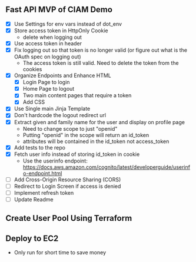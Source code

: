 ## Fast API MVP of CIAM Demo

- [x] Use Settings for env vars instead of dot_env
- [x] Store access token in HttpOnly Cookie
  - delete when logging out
- [x] Use access token in header
- [x] Fix logging out so that token is no longer valid (or figure out what is the OAuth spec on logging out)
  - The access token is still valid. Need to delete the token from the cookies
- [x] Organize Endpoints and Enhance HTML
  - [x] Login Page to login
  - [x] Home Page to logout
  - [x] Two main content pages that require a token
  - [x] Add CSS
- [x] Use Single main Jinja Template
- [x] Don't hardcode the logout redirect url
- [x] Extract given and family name for the user and display on profile page
  - Need to change scope to just "openid"
  - Putting "openid" in the scope will return an id_token
  - attributes will be contained in the id_token not access_token
- [x] Add tests to the repo
- [x] Fetch user info instead of storing id_token in cookie
  - Use the userinfo endpoint: https://docs.aws.amazon.com/cognito/latest/developerguide/userinfo-endpoint.html
- [ ] Add Cross-Origin Resource Sharing (CORS)
- [ ] Redirect to Login Screen if access is denied
- [ ] Implement refresh token
- [ ] Update Readme

## Create User Pool Using Terraform

## Deploy to EC2

- Only run for short time to save money

